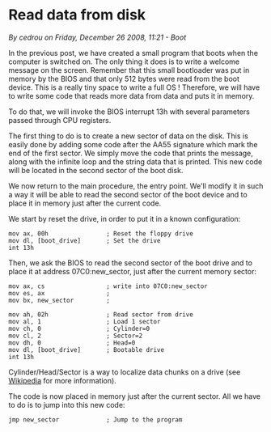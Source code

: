 # Read data from disk
_By cedrou on Friday, December 26 2008, 11:21 - Boot_

In the previous post, we have created a small program that boots when the computer is switched on. The only thing it does is to write a welcome message on the screen. Remember that this small bootloader was put in memory by the BIOS and that only 512 bytes were read from the boot device. This is a really tiny space to write a full OS ! Therefore, we will have to write some code that reads more data from data and puts it in memory.

To do that, we will invoke the BIOS interrupt 13h with several parameters passed through CPU registers.

The first thing to do is to create a new sector of data on the disk. This is easily done by adding some code after the AA55 signature which mark the end of the first sector. We simply move the code that prints the message, along with the infinite loop and the string data that is printed. This new code will be located in the second sector of the boot disk.

We now return to the main procedure, the entry point. We'll modify it in such a way it will be able to read the second sector of the boot device and to place it in memory just after the current code.

We start by reset the drive, in order to put it in a known configuration:

    mov ax, 00h                ; Reset the floppy drive
    mov dl, [boot_drive]       ; Set the drive
    int 13h

Then, we ask the BIOS to read the second sector of the boot drive and to place it at address 07C0:new_sector, just after the current memory sector:

    mov ax, cs                 ; write into 07C0:new_sector
    mov es, ax                 ;
    mov bx, new_sector         ;

    mov ah, 02h                ; Read sector from drive
    mov al, 1                  ; Load 1 sector
    mov ch, 0                  ; Cylinder=0
    mov cl, 2                  ; Sector=2
    mov dh, 0                  ; Head=0
    mov dl, [boot_drive]       ; Bootable drive
    int 13h

Cylinder/Head/Sector is a way to localize data chunks on a drive (see [Wikipedia](https://en.wikipedia.org/wiki/Cylinder-head-sector) for more information).

The code is now placed in memory just after the current sector. All we have to do is to jump into this new code:

    jmp new_sector             ; Jump to the program
